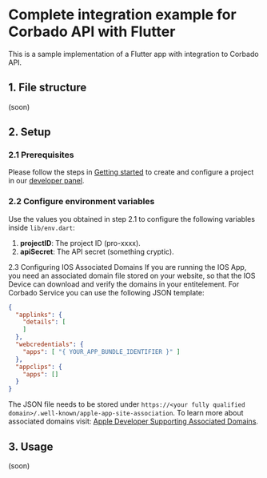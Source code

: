 # Complete integration example for Corbado API with Flutter
This is a sample implementation of a Flutter app with integration to Corbado API.

## 1. File structure
(soon)

## 2. Setup

### 2.1 Prerequisites
Please follow the steps in [Getting started](https://docs.corbado.com/overview/getting-started) to create and configure a project in our [developer panel](https://app.corbado.com).

### 2.2 Configure environment variables
Use the values you obtained in step 2.1 to configure the following variables inside `lib/env.dart`:
1. **projectID**: The project ID (pro-xxxx).
2. **apiSecret**: The API secret (something cryptic).

2.3 Configuring IOS Associated Domains
If you are running the IOS App, you need an associated domain file stored on your website, so that the IOS Device can download and verify the domains in your entitelement. For Corbado Service you can use the following JSON template: 
```json
{
  "applinks": {
    "details": [
    ]
  },
  "webcredentials": {
    "apps": [ "{ YOUR_APP_BUNDLE_IDENTIFIER }" ]
  },
  "appclips": {
    "apps": []
  }
}
```
The JSON file needs to be stored under ```https://<your fully qualified domain>/.well-known/apple-app-site-association```.
To learn more about associated domains visit: [Apple Developer Supporting Associated Domains](https://developer.apple.com/documentation/xcode/supporting-associated-domains).


## 3. Usage
(soon)
